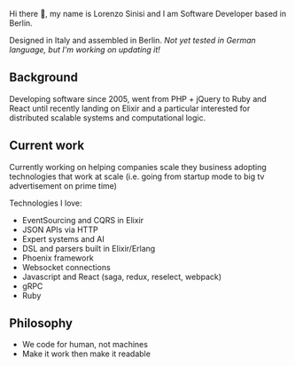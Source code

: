 Hi there 👋,
my name is Lorenzo Sinisi and I am Software Developer based in Berlin.

Designed in Italy and assembled in Berlin. *Not yet tested in German language, but I'm working on updating it!*

**Background**
---


Developing software since 2005, went from PHP + jQuery to Ruby and React until 
recently landing on Elixir and a particular interested for distributed scalable 
systems and computational logic.


**Current work**
---


Currently working on helping companies scale they business adopting technologies that
work at scale (i.e. going from startup mode to big tv advertisement on prime time) 

Technologies I love:
- EventSourcing and CQRS in Elixir
- JSON APIs via HTTP
- Expert systems and AI
- DSL and parsers built in Elixir/Erlang
- Phoenix framework
- Websocket connections
- Javascript and React (saga, redux, reselect, webpack)
- gRPC
- Ruby


**Philosophy**
---

- We code for human, not machines
- Make it work then make it readable

